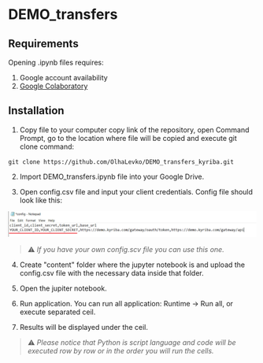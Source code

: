 # DEMO_transfers



## Requirements

Opening .ipynb files requires:
1. Google account availability
2. [Google Colaboratory][1]

[1]: https://workspace.google.com/marketplace/app/colaboratory/1014160490159?pann=ogb


## Installation

1.  Copy file to your computer copy link of the repository, open Command Prompt, go to the location where file will be copied and execute git clone command:

```shell
git clone https://github.com/OlhaLevko/DEMO_transfers_kyriba.git
```

2. Import DEMO_transfers.ipynb file into your Google Drive.

3. Open config.csv file and input your client credentials. Config file should look like this:

![config.png](config.png)

> ⚠️  _If you have your own config.scv file you can use this one._

4. Create "content" folder where the jupyter notebook is and upload the config.csv file with the necessary data inside that folder.

5. Open the jupiter notebook.

6. Run application. You can run all application: Runtime -> Run all, or execute separated ceil.

7. Results will be displayed under the ceil.

> ⚠️  _Please notice that Python is script language and code will be executed row by row or in the order you will run the cells._
